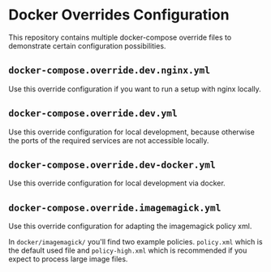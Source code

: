 # Docker Overrides Configuration

This repository contains multiple docker-compose override files to demonstrate certain configuration possibilities.

## `docker-compose.override.dev.nginx.yml`

Use this override configuration if you want to run a setup with nginx locally.

## `docker-compose.override.dev.yml`

Use this override configuration for local development, because otherwise the ports of the required services are not 
accessible locally.

## `docker-compose.override.dev-docker.yml`

Use this override configuration for local development via docker.

## `docker-compose.override.imagemagick.yml`

Use this override configuration for adapting the imagemagick policy xml.  

In `docker/imagemagick/` you'll find two example policies. `policy.xml` which is the default used file and 
`policy-high.xml` which is recommended if you expect to process large image files.
